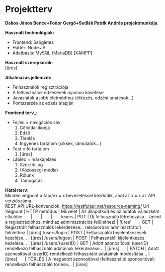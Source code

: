 # Projektterv
__Dakos János Bence+Fodor Gergő+Sedlák Patrik András projektmunkája.__

__Használt technológiák:__
- Frontend: Szögletes
- Háttér: Node.JS
- Adatbázis: MySQL (MariaDB) [XAMPP]

__Használt szerepkörök:__  
[üres]

__Alkalmazás jellemzői:__  
 - Felhasználók regisztrációja
 - A felhasználók edzésének nyomon követése
 - Javaslatok a jobb életmódhoz (étkezés, edzési tanácsok...)
 - Pontszerzés az edzés alapján

__Frontend terv___:  
 - Fejléc = navigációs sáv
   1. Céloldal ikonja
   2. Edző
   3. Tárolás
   4. Ingyenes tartalom (cikkek, útmutatók...)
 - Test = fő tartalom
   1. [üres]
 - Lábléc = márkajelzés
   1. Szerzői jog
   2. (Közösségi média)
   3. Rólunk
   4. Támogatás 

__Háttérterv__:  
Minden végpont a /api/vx.x.x bevezetéssel kezdődik, ahol az x.x.x az API verziószáma.  
REST API URL-konvenciók: https://restfulapi.net/resource-naming/
 Url Végpont | HTTP metódus | Művelet | Az állapotkód és az adatok válaszként elküldve 
 --- | --- | --- | --- 
 /users | PUT | Új felhasználó létrehozása... (mind a regisztrációhoz, mind az adminisztrációs felülethez) | [üres]
 $\quad$ | GET | Regisztrált felhasználók lekérdezése... (elsősorban adminisztrátori felülethez | [üres]
 /users/login | POST | Felhasználói bejelentkezések kezelése… | [üres]
 /users/logout | POST | Felhasználói kijelentkezés kezelése… | [üres]
 /users/{userID} | GET | Adott azonosítóval (userID) rendelkező felhasználó adatainak lekérdezése... | [üres]
 $\quad$ | PATCH | Adott azonosítóval (userID) rendelkező felhasználó adatainak módosítása... | [üres]
 $\quad$ | TÖRLÉS | A megadott azonosítóval (felhasználói azonosítóval) rendelkező felhasználó törlése... | [üres]
